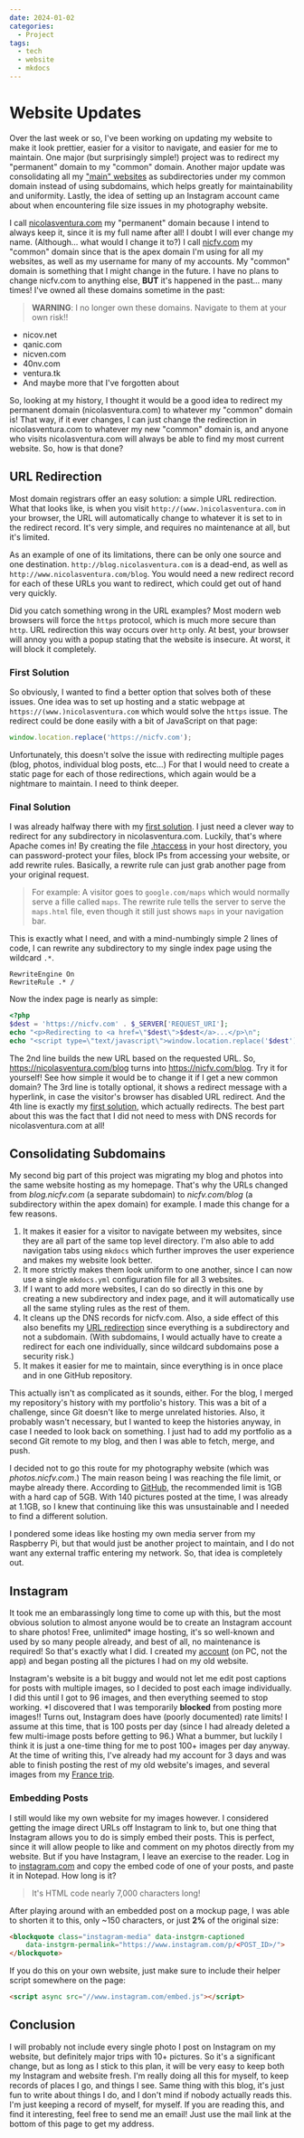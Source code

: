 ```yaml
---
date: 2024-01-02
categories:
  - Project
tags:
  - tech
  - website
  - mkdocs
---
```

# Website Updates

Over the last week or so, I've been working on updating my website to make it look prettier, easier for a visitor to navigate, and easier for me to maintain. One major (but surprisingly simple!) project was to redirect my "permanent" domain to my "common" domain. Another major update was consolidating all my ["main" websites](./2023-08-12-mkdocs.md) as subdirectories under my common domain instead of using subdomains, which helps greatly for maintainability and uniformity. Lastly, the idea of setting up an Instagram account came about when encountering file size issues in my photography website.

<!-- more -->

I call [nicolasventura.com](https://nicolasventura.com/) my "permanent" domain because I intend to always keep it, since it is my full name after all! I doubt I will ever change my name. (Although... what would I change it to?) I call [nicfv.com](https://nicfv.com/) my "common" domain since that is the apex domain I'm using for all my websites, as well as my username for many of my accounts. My "common" domain is something that I might change in the future. I have no plans to change nicfv.com to anything else, **BUT** it's happened in the past... many times! I've owned all these domains sometime in the past:

> **WARNING**: I no longer own these domains. Navigate to them at your own risk!!

- nicov.net
- qanic.com
- nicven.com
- 40nv.com
- ventura.tk
- And maybe more that I've forgotten about

So, looking at my history, I thought it would be a good idea to redirect my permanent domain (nicolasventura.com) to whatever my "common" domain is! That way, if it ever changes, I can just change the redirection in nicolasventura.com to whatever my new "common" domain is, and anyone who visits nicolasventura.com will always be able to find my most current website. So, how is that done?

## URL Redirection

Most domain registrars offer an easy solution: a simple URL redirection. What that looks like, is when you visit `http://(www.)nicolasventura.com` in your browser, the URL will automatically change to whatever it is set to in the redirect record. It's very simple, and requires no maintenance at all, but it's limited.

As an example of one of its limitations, there can be only one source and one destination. `http://blog.nicolasventura.com` is a dead-end, as well as `http://www.nicolasventura.com/blog`. You would need a new redirect record for each of these URLs you want to redirect, which could get out of hand very quickly.

Did you catch something wrong in the URL examples? Most modern web browsers will force the `https` protocol, which is much more secure than `http`. URL redirection this way occurs over `http` only. At best, your browser will annoy you with a popup stating that the website is insecure. At worst, it will block it completely.

### First Solution

So obviously, I wanted to find a better option that solves both of these issues. One idea was to set up hosting and a static webpage at `https://(www.)nicolasventura.com` which would solve the `https` issue. The redirect could be done easily with a bit of JavaScript on that page:

```js
window.location.replace('https://nicfv.com');
```

Unfortunately, this doesn't solve the issue with redirecting multiple pages (blog, photos, individual blog posts, etc...) For that I would need to create a static page for each of those redirections, which again would be a nightmare to maintain. I need to think deeper.

### Final Solution

I was already halfway there with my [first solution](#first-solution). I just need a clever way to redirect for any subdirectory in nicolasventura.com. Luckily, that's where Apache comes in! By creating the file [.htaccess](https://httpd.apache.org/docs/2.4/howto/htaccess.html) in your host directory, you can password-protect your files, block IPs from accessing your website, or add rewrite rules. Basically, a rewrite rule can just grab another page from your original request.

> For example: A visitor goes to `google.com/maps` which would normally serve a fille called `maps`. The rewrite rule tells the server to serve the `maps.html` file, even though it still just shows `maps` in your navigation bar.

This is exactly what I need, and with a mind-numbingly simple 2 lines of code, I can rewrite any subdirectory to my single index page using the wildcard `.*`.

```
RewriteEngine On
RewriteRule .* /
```

Now the index page is nearly as simple:

```php
<?php
$dest = 'https://nicfv.com' . $_SERVER['REQUEST_URI'];
echo "<p>Redirecting to <a href=\"$dest\">$dest</a>...</p>\n";
echo "<script type=\"text/javascript\">window.location.replace('$dest');</script>";
```

The 2nd line builds the new URL based on the requested URL. So, https://nicolasventura.com/blog turns into https://nicfv.com/blog. Try it for yourself! See how simple it would be to change it if I get a new common domain? The 3rd line is totally optional, it shows a redirect message with a hyperlink, in case the visitor's browser has disabled URL redirect. And the 4th line is exactly my [first solution](#first-solution), which actually redirects. The best part about this was the fact that I did not need to mess with DNS records for nicolasventura.com at all!

## Consolidating Subdomains

My second big part of this project was migrating my blog and photos into the same website hosting as my homepage. That's why the URLs changed from *blog.nicfv.com* (a separate subdomain) to *nicfv.com/blog* (a subdirectory within the apex domain) for example. I made this change for a few reasons.

1. It makes it easier for a visitor to navigate between my websites, since they are all part of the same top level directory. I'm also able to add navigation tabs using `mkdocs` which further improves the user experience and makes my website look better.
1. It more strictly makes them look uniform to one another, since I can now use a single `mkdocs.yml` configuration file for all 3 websites.
1. If I want to add more websites, I can do so directly in this one by creating a new subdirectory and index page, and it will automatically use all the same styling rules as the rest of them.
1. It cleans up the DNS records for nicfv.com. Also, a side effect of this also benefits my [URL redirection](#url-redirection) since everything is a subdirectory and not a subdomain. (With subdomains, I would actually have to create a redirect for each one individually, since wildcard subdomains pose a security risk.)
1. It makes it easier for me to maintain, since everything is in once place and in one GitHub repository.

This actually isn't as complicated as it sounds, either. For the blog, I merged my repository's history with my portfolio's history. This was a bit of a challenge, since Git doesn't like to merge unrelated histories. Also, it probably wasn't necessary, but I wanted to keep the histories anyway, in case I needed to look back on something. I just had to add my portfolio as a second Git remote to my blog, and then I was able to fetch, merge, and push.

I decided not to go this route for my photography website (which was *photos.nicfv.com*.) The main reason being I was reaching the file limit, or maybe already there. According to [GitHub](https://docs.github.com/en/repositories/working-with-files/managing-large-files/about-large-files-on-github), the recommended limit is 1GB with a hard cap of 5GB. With 140 pictures posted at the time, I was already at 1.1GB, so I knew that continuing like this was unsustainable and I needed to find a different solution.

I pondered some ideas like hosting my own media server from my Raspberry Pi, but that would just be another project to maintain, and I do not want any external traffic entering my network. So, that idea is completely out.

## Instagram

It took me an embarassingly long time to come up with this, but the most obvious solution to almost anyone would be to create an Instagram account to share photos! Free, unlimited\* image hosting, it's so well-known and used by so many people already, and best of all, no maintenance is required! So that's exactly what I did. I created my [account](../../photos/index.md) (on PC, not the app) and began posting all the pictures I had on my old website.

Instagram's website is a bit buggy and would not let me edit post captions for posts with multiple images, so I decided to post each image individually. I did this until I got to 96 images, and then everything seemed to stop working. \*I discovered that I was temporarily **blocked** from posting more images!! Turns out, Instagram does have (poorly documented) rate limits! I assume at this time, that is 100 posts per day (since I had already deleted a few multi-image posts before getting to 96.) What a bummer, but luckily I think it is just a one-time thing for me to post 100+ images per day anyway. At the time of writing this, I've already had my account for 3 days and was able to finish posting the rest of my old website's images, and several images from my [France trip](./2023-12-16-france.md).

### Embedding Posts

I still would like my own website for my images however. I considered getting the image direct URLs off Instagram to link to, but one thing that Instagram allows you to do is simply embed their posts. This is perfect, since it will allow people to like and comment on my photos directly from my website. But if you have Instagram, I leave an exercise to the reader. Log in to [instagram.com](https://www.instagram.com/) and copy the embed code of one of your posts, and paste it in Notepad. How long is it?

> It's HTML code nearly 7,000 characters long!

After playing around with an embedded post on a mockup page, I was able to shorten it to this, only ~150 characters, or just **2%** of the original size:

```html
<blockquote class="instagram-media" data-instgrm-captioned
    data-instgrm-permalink="https://www.instagram.com/p/<POST_ID>/">
</blockquote>
```

If you do this on your own website, just make sure to include their helper script somewhere on the page:

```html
<script async src="//www.instagram.com/embed.js"></script>
```

## Conclusion

I will probably not include every single photo I post on Instagram on my website, but definitely major trips with 10+ pictures. So it's a significant change, but as long as I stick to this plan, it will be very easy to keep both my Instagram and website fresh. I'm really doing all this for myself, to keep records of places I go, and things I see. Same thing with this blog, it's just fun to write about things I do, and I don't mind if nobody actually reads this. I'm just keeping a record of myself, for myself. If you are reading this, and find it interesting, feel free to send me an email! Just use the mail link at the bottom of this page to get my address.